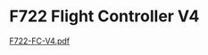 # F722 Flight Controller V4
[F722-FC-V4.pdf](https://github.com/Jpwolfe9912/F722-FC-V4/files/6674819/F722-FC-V4.pdf)
